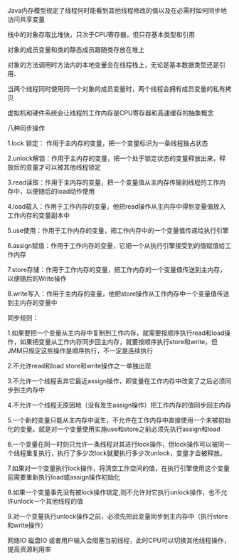Java内存模型规定了线程何时能看到其他线程修改的值以及在必需时如何同步地访问共享变量



栈中的对象存取比堆快，只次于CPU寄存器，但只存基本类型和引用



对象的成员变量和类的静态成员跟随类存放在堆上  



对象的方法调用时方法内的本地变量会在线程栈上，无论是基本数据类型还是引用、



当两个线程同时使用同一个对象的成员变量时，两个线程会拥有成员变量的私有拷贝



虚拟机和硬件系统会让线程的工作内存是CPU寄存器和高速缓存的抽象概念



八种同步操作

1.lock 锁定： 作用于主内存的变量，把一个变量标识为一条线程独占状态

2.unlock解锁：作用于主内存的变量，把一个处于锁定状态的变量释放出来，释放后的变量才可以被其他线程锁定

3.read读取：作用于主内存的变量，把一个变量值从主内存传输到线程的工作内存中，以便随后的load动作使用

4.load载入：作用于工作内存的变量，他把read操作从主内存中得到变量值放入工作内存的变量副本中

5.use使用：作用于工作内存的变量，把工作内存中的一个变量值传递给执行引擎

6.assign赋值：作用于工作内存的变量，它把一个从执行引擎接受到的值赋值给工作内存

7.store存储：作用于工作内存的变量，把工作内存的一个变量值传送到主内存，以便随后的Write操作

8.write写入：作用于主内存的变量，他把store操作从工作内存中一个变量值传送到主内存的变量中

同步规则：

1.如果要把一个变量从主内存中复制到工作内存，就需要按顺序执行read和load操作，如果把变量从工作内存同步回主内存，就要按顺序执行store和write，但JMM只规定这些操作是顺序执行，不一定是连续执行

2.不允许read和load   store和write操作之一单独出现

3.不允许一个线程丢弃它最近assign操作，即变量在工作内存中改变了之后必须同步到主内存中

4.不允许一个线程无原因地（没有发生assign操作）把工作内存的值同步回主内存

5.一个新的变量只能从主内存中诞生，不允许在工作内存中直接使用一个未被初始化的变量。就是对一个变量使用实施use和store之前必须先执行assign和load

6.一个变量在同一时刻只允许一条线程对其进行lock操作，但lock操作可以被同一个线程重复执行，执行了多少次lock就要执行多少次unlock，变量才会被释放。

7.如果对一个变量执行lock操作，将清空工作空间的值，在执行引擎使用这个变量前需要重新执行load或assign操作初始化

8.如果一个变量事先没有被lock操作锁定,则不允许对它执行unlock操作，也不允许unlock一个其他线程的值

9.对一个变量执行unlock操作之前，必须先把此变量同步到主内存中（执行store和write操作）



网络IO 磁盘IO 或者用户输入会阻塞当前线程，此时CPU可以切换其他线程操作，提高资源利用率

